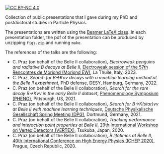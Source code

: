 [![CC BY-NC 4.0][cc-by-nc-shield]][cc-by-nc]

Collection of public presentations that I gave during my PhD and postdoctoral studies in Particle Physics.

The presentations are written using the [Beamer LaTeX class](https://en.wikipedia.org/wiki/Beamer_(LaTeX)). In each presentation folder, the pdf of the presentation can be produced by unzipping `figs.zip` and running `make`.

The references of the talks are the following:
* C. Praz (on behalf of the Belle II collaboration), *Electroweak penguins and radiative B decays at Belle II*, [Electroweak session of the 57th Rencontres de Moriond (Moriond EW)](https://indico.in2p3.fr/event/29681/contributions/122493/), La Thuile, Italy, 2023.
* C. Praz, *Search for B→Kνν decays with a machine learning method at the Belle II experiment*, PhD defense, DESY, Hamburg, Germany, 2022.
* C. Praz (on behalf of the Belle II collaboration), *Search for the rare decay B→Kνν in the early Belle II dataset*, [Phenomenology Symposium (PHENO)](https://indico.cern.ch/event/982783/contributions/4365605/), Pittsburgh, US, 2021.
* C. Praz (on behalf of the Belle II collaboration), *Search for B→K(star)νν at Belle II with machine learning techniques*, [Deutsche Physikalische Gesellschaft Spring Meeting (DPG)](https://www.dpg-verhandlungen.de/year/2021/conference/dortmund/part/t/session/78/contribution/6), Dortmund, Germany, 2021.
* C. Praz (on behalf of the Belle II collaboration), *Tracking performance and interaction point properties at Belle II*, [29th International Workshop on Vertex Detectors (VERTEX)](https://indico.cern.ch/event/895924/contributions/4018211/), Tsukuba, Japan, 2020.
* C. Praz (on behalf of the Belle II collaboration), *B lifetimes at Belle II*, [40th International Conference on High Energy Physics (ICHEP 2020)](https://indico.cern.ch/event/868940/contributions/3813757/), Prague, Czech Republic, 2020.

[cc-by-nc-shield]: https://img.shields.io/badge/License-CC%20BY--NC%204.0-lightgrey.svg
[cc-by-nc]: https://creativecommons.org/licenses/by-nc/4.0/

[//]: # ([![CC BY-NC 4.0][cc-by-nc-image]][cc-by-nc])
[//]: # ([cc-by-nc-image]: https://i.creativecommons.org/l/by-nc/4.0/88x31.png)
